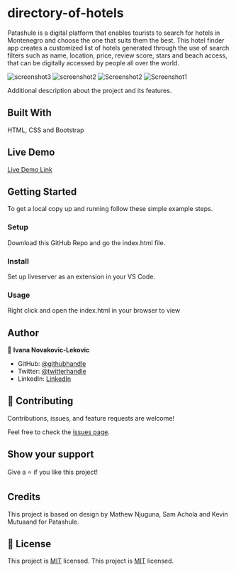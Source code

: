 # directory-of-hotels

Patashule is a digital platform that enables tourists to search for hotels in Montenegro and choose the one that suits them the best.
This hotel finder app creates a customized list of hotels generated through the use of search filters such as name, location, price, review score, stars and beach access, that can be digitally accessed by people all over the world.

![screenshot3](https://user-images.githubusercontent.com/65791349/114624295-c4828f80-9cb0-11eb-8e22-cbd4ed481084.png)
![screenshot2](https://user-images.githubusercontent.com/65791349/114624298-c5b3bc80-9cb0-11eb-85f2-0f8623898146.png)
![Screenshot2](https://user-images.githubusercontent.com/65791349/114624305-c6e4e980-9cb0-11eb-80f7-6eddd965b19b.png)
![Screenshot1](https://user-images.githubusercontent.com/65791349/114624311-c9474380-9cb0-11eb-9ac5-fbbdefcd7ac4.png)

Additional description about the project and its features.

## Built With

HTML, CSS and Bootstrap

## Live Demo

[Live Demo Link](https://1v4n4.github.io/directory-of-hotels/)


## Getting Started
To get a local copy up and running follow these simple example steps.
### Setup
Download this GitHub Repo and go the index.html file.
### Install
Set up liveserver as an extension in your VS Code.
### Usage
Right click and open the index.html in your browser to view

## Author

👤 **Ivana Novakovic-Lekovic**

- GitHub: [@githubhandle](https://github.com/1v4n4)
- Twitter: [@twitterhandle](https://twitter.com/codeIv1)
- LinkedIn: [LinkedIn](https://www.linkedin.com/in/ivana-novakovic-lekovic/)

## 🤝 Contributing

Contributions, issues, and feature requests are welcome!

Feel free to check the [issues page](https://github.com/1v4n4/directory-of-hotels/issues).

## Show your support

Give a ⭐️ if you like this project!


## Credits
This project is based on design by Mathew Njuguna, Sam Achola and Kevin Mutuaand for Patashule.

## 📝 License

This project is [MIT](lic.url) licensed.
This project is [MIT](./MIT.md) licensed.
